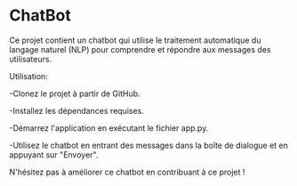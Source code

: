 # ChatBot

Ce projet contient un chatbot qui utilise le traitement automatique du langage naturel (NLP) pour comprendre et répondre aux messages des utilisateurs.

Utilisation:

-Clonez le projet à partir de GitHub.

-Installez les dépendances requises.

-Démarrez l'application en exécutant le fichier app.py.

-Utilisez le chatbot en entrant des messages dans la boîte de dialogue et en appuyant sur "Envoyer".

N'hésitez pas à améliorer ce chatbot en contribuant à ce projet !
